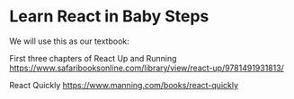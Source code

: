 # Learn React in Baby Steps

We will use this as our textbook:

First three chapters of React Up and Running
https://www.safaribooksonline.com/library/view/react-up/9781491931813/

React Quickly
https://www.manning.com/books/react-quickly



